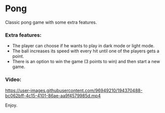 # Pong
Classic pong game with some extra features.

### Extra features:
* The player can choose if he wants to play in dark mode or light mode.
* The ball increases its speed with every hit until one of the players gets a point.
* There is an option to win the game (3 points to win) and then start a new game.

### Video:



https://user-images.githubusercontent.com/96949210/194370488-bc062bff-4c15-4101-86ae-aa9f4579985d.mp4

Enjoy.
